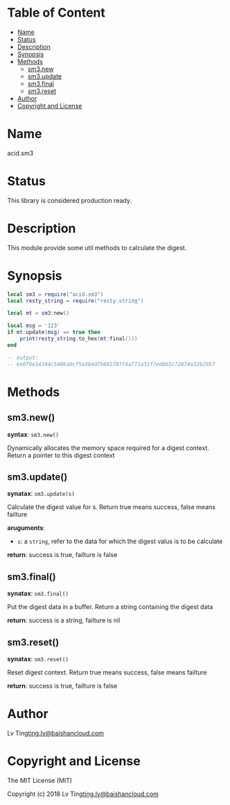 <!-- START doctoc generated TOC please keep comment here to allow auto update -->
<!-- DO NOT EDIT THIS SECTION, INSTEAD RE-RUN doctoc TO UPDATE -->
#   Table of Content

- [Name](#name)
- [Status](#status)
- [Description](#description)
- [Synopsis](#synopsis)
- [Methods](#methods)
  - [sm3.new](#sm3new)
  - [sm3.update](#sm3update)
  - [sm3.final](#sm3final)
  - [sm3.reset](#sm3reset)
- [Author](#author)
- [Copyright and License](#copyright-and-license)

<!-- END doctoc generated TOC please keep comment here to allow auto update -->

#   Name

acid.sm3

#   Status

This library is considered production ready.

#   Description

This module provide some util methods to calculate the digest.

#   Synopsis

```lua
local sm3 = require("acid.sm3")
local resty_string = require("resty.string")

local mt = sm3:new()

local msg = '123'
if mt:update(msg) == true then
    print(resty_string.to_hex(mt:final()))
end

-- output:
-- 6e0f9e14344c5406a0cf5a3b4dfb665f87f4a771a31f7edbb5c72874a32b2957

```

#   Methods

## sm3.new()

**syntax**:
`sm3.new()`

Dynamically allocates the memory space required for a digest context.
Return a pointer to this digest context

## sm3.update()

**synatax**:
`sm3.update(s)`

Calculate the digest value for s.
Return true means success, false means failture

**aruguments**:

-  `s`:
    a `string`, refer to the data for which the digest valus is to be calculate

**return**:
success is true, failture is false

## sm3.final()

**synatax**:
`sm3.final()`

Put the digest data in a buffer.
Return a string containing the digest data

**return**:
success is a string, failture is nil


## sm3.reset()

**synatax**:
`sm3.reset()`

Reset digest context.
Return true means success, false means failture

**return**:
success is true, failture is false

#   Author

Lv Ting<ting.lv@baishancloud.com>

#   Copyright and License

The MIT License (MIT)

Copyright (c) 2018 Lv Ting<ting.lv@baishancloud.com>
